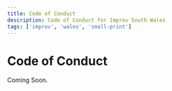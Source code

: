 ```yaml
---
title: Code of Conduct
description: Code of Conduct for Improv South Wales
tags: ['improv', 'wales', 'small-print']
---
```


# Code of Conduct

Coming Soon.